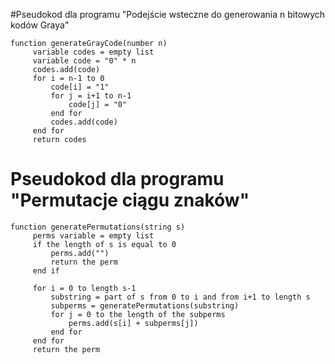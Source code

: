 #Pseudokod dla programu "Podejście wsteczne do generowania n bitowych kodów Graya"
~~~
function generateGrayCode(number n)
     variable codes = empty list
     variable code = "0" * n
     codes.add(code)
     for i = n-1 to 0
         code[i] = "1"
         for j = i+1 to n-1
             code[j] = "0"
         end for
         codes.add(code)
     end for
     return codes
~~~

# Pseudokod dla programu "Permutacje ciągu znaków"
~~~
function generatePermutations(string s)
     perms variable = empty list
     if the length of s is equal to 0
         perms.add("")
         return the perm
     end if
  
     for i = 0 to length s-1
         substring = part of s from 0 to i and from i+1 to length s
         subperms = generatePermutations(substring)
         for j = 0 to the length of the subperms
             perms.add(s[i] + subperms[j])
         end for
     end for
     return the perm
~~~
